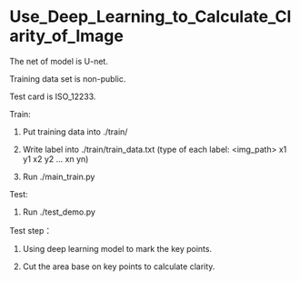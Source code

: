 # Use_Deep_Learning_to_Calculate_Clarity_of_Image

The net of model is U-net.

Training data set is non-public.

Test card is ISO_12233.

Train:

1. Put training data into ./train/

2. Write label into ./train/train_data.txt
(type of each label: <img_path> x1 y1 x2 y2 ... xn yn)

3. Run ./main_train.py

Test:

1. Run ./test_demo.py

Test step：

1. Using deep learning model to mark the key points.

2. Cut the area base on key points to calculate clarity.

